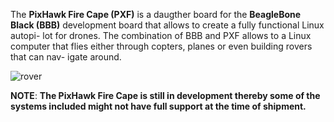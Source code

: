 The **PixHawk Fire Cape (PXF)** is a daugther board
for the **BeagleBone Black (BBB)** development board
that allows to create a fully functional Linux autopi-
lot for drones. The combination of BBB and PXF
allows to a Linux computer that flies either through
copters, planes or even building rovers that can nav-
igate around.

![rover](../img/brain.jpg)

**NOTE**: **The PixHawk Fire Cape is still in development thereby some of the systems included might not have full
support at the time of shipment.**

